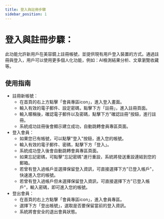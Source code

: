 ```yaml
---
title: 登入與註冊步驟
sidebar_position: 1
---
```


# 登入與註冊步驟：

此功能允許新用戶在美容鏡上註冊帳號，並提供現有用戶登入裝置的方式。通過註冊與登入，用戶可以使用更多個人化功能，例如：AI檢測結果分析、文章瀏覽收藏等。

## 使用指南

- 註冊新帳號：
  - 在首頁的右上方點擊「會員專區icon」，進入登入畫面。
  - 輸入有效的電子郵件、設定密碼，點擊下方「註冊」，進入註冊頁面。
  - 輸入暱稱後，確認電子郵件以及密碼，點擊下方"確認註冊"按鈕，進行註冊。
  - 系統成功註冊後會顯示建立成功，自動跳轉會員專區頁面。
- 登入會員：
  - 如果您已有帳號，可以點擊"登入"按鈕，進入您的帳號。
  - 輸入有效的電子郵件、密碼，點擊下方「登入」。
  - 系統成功登入後會自動跳轉會員專區頁面。
  - 如果忘記密碼，可點擊"忘記密碼"進行重設，系統將發送重設連結到您的郵箱。
  - 若曾有登入過帳戶並選擇保留登入資訊，可直接選擇下方"已登入帳戶"，快速進入您的帳號。
  - 若曾有登入過帳戶但未選擇保留登入資訊，可直接選擇下方"已登入帳戶"，輸入密碼，即可進入您的帳號。
- 登出會員：
  - 在首頁的右上方點擊「會員專區icon」，進入會員專區。
  - 選擇下方「登出帳號」，選取是否要保留當前的登入資訊。
  - 系統將會安全的退出會員狀態。
